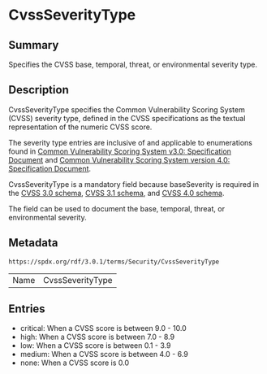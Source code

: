 <!-- Automatically generated by spec-parser v2.5.0 on 2024-08-10T18:46:28.607668+00:00 -->
<!-- SPDX-License-Identifier: Community-Spec-1.0 -->

# CvssSeverityType

## Summary

Specifies the CVSS base, temporal, threat, or environmental severity type.


## Description

CvssSeverityType specifies the Common Vulnerability Scoring System (CVSS)
severity type, defined in the CVSS specifications as the textual representation
of the numeric CVSS score.

The severity type entries are inclusive of and applicable to enumerations found
in
[Common Vulnerability Scoring System v3.0: Specification Document](https://www.first.org/cvss/v3.0/specification-document#Qualitative-Severity-Rating-Scale)
and
[Common Vulnerability Scoring System version 4.0: Specification Document](https://www.first.org/cvss/v4.0/specification-document#Qualitative-Severity-Rating-Scale).

CvssSeverityType is a mandatory field because baseSeverity is required in the
[CVSS 3.0 schema](https://www.first.org/cvss/cvss-v3.0.json),
[CVSS 3.1 schema](https://www.first.org/cvss/cvss-v3.1.json), and
[CVSS 4.0 schema](https://www.first.org/cvss/cvss-v4.0.json).

The field can be used to document the base, temporal, threat, or environmental
severity.


## Metadata

`https://spdx.org/rdf/3.0.1/terms/Security/CvssSeverityType`


| | |
|---|---|
| Name | CvssSeverityType |




## Entries

- critical: When a CVSS score is between 9.0 - 10.0
- high: When a CVSS score is between 7.0 - 8.9
- low: When a CVSS score is between 0.1 - 3.9
- medium: When a CVSS score is between 4.0 - 6.9
- none: When a CVSS score is 0.0

